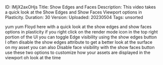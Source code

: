 ID: IMjX2axOHjs
Title: Show Edges and Faces
Description: This video takes a quick look at the Show Edges and Show Faces Viewport options in Plasticity.
Duration: 30
Version: 
Uploaded: 20230504
Tags: unsorted

yum yum Floyd here with a quick look at
the show edges and show faces options in
plasticity if you right click on the
render mode icon in the top right
portion of the UI you can toggle Edge
visibility using the show edges button I
often disable the show edges attribute
to get a better look at the surface on
my asset you can also Disable face
visibility with the show faces button
use these two options to customize how
your assets are displayed in the
viewport oh look at the time
